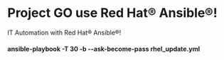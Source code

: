 # Project GO use Red Hat® Ansible®!
IT Automation with Red Hat® Ansible®!

#### ansible-playbook -T 30 -b --ask-become-pass rhel_update.yml
